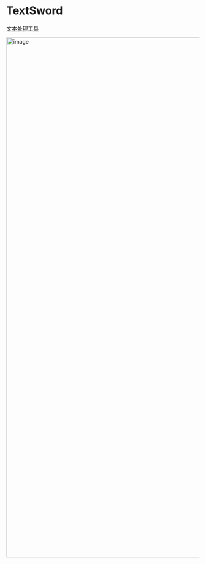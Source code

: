 # TextSword

[文本处理工具](https://trace.freet.tech/TextSword/)


<img width="2305" height="1354" alt="image" src="https://github.com/user-attachments/assets/f91d2a39-c563-4141-99d4-4280025f3033" />



